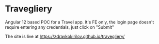 # Travegliery

Angular 12 based POC for a Travel app. It's FE only, the login page doesn't require
entering any credentials, just click on "Submit"

The site is live at https://zdravkokirilov.github.io/travegliery/

